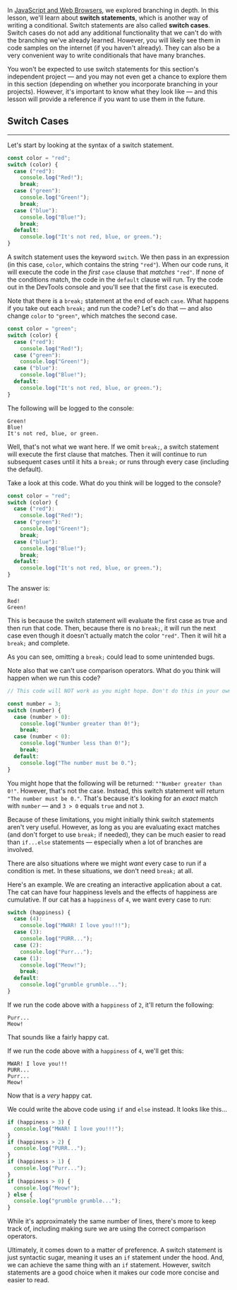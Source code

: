 In [JavaScript and Web Browsers](/introduction-to-programming/javascript-and-web-browsers/javascript-and-web-browsers-objectives), we explored branching in depth. In this lesson, we'll learn about **switch statements**, which is another way of writing a conditional. Switch statements are also called **switch cases**. Switch cases do not add any additional functionality that we can't do with the branching we've already learned. However, you will likely see them in code samples on the internet (if you haven't already). They can also be a very convenient way to write conditionals that have many branches.

You won't be expected to use switch statements for this section's independent project — and you may not even get a chance to explore them in this section (depending on whether you incorporate branching in your projects). However, it's important to know what they look like — and this lesson will provide a reference if you want to use them in the future.

## Switch Cases
---

Let's start by looking at the syntax of a switch statement. 

```js
const color = "red";
switch (color) {
  case ("red"):
    console.log("Red!");
    break;
  case ("green"):
    console.log("Green!");
    break;
  case ("blue"):
    console.log("Blue!");
    break;
  default:
    console.log("It's not red, blue, or green.");
}
```

A switch statement uses the keyword `switch`. We then pass in an expression (in this case, `color`, which contains the string `"red"`). When our code runs, it will execute the code in the _first_ `case` clause that _matches_ `"red"`. If none of the conditions match, the code in the `default` clause will run. Try the code out in the DevTools console and you'll see that the first `case` is executed.

Note that there is a `break;` statement at the end of each `case`. What happens if you take out each `break;` and run the code? Let's do that — and also change `color` to `"green"`, which matches the second case.

```js
const color = "green";
switch (color) {
  case ("red"):
    console.log("Red!");
  case ("green"):
    console.log("Green!");
  case ("blue"):
    console.log("Blue!");
  default:
    console.log("It's not red, blue, or green.");
}
```

The following will be logged to the console:

```
Green!
Blue!
It's not red, blue, or green.
```

Well, that's not what we want here. If we omit `break;`, a switch statement will execute the first clause that matches. Then it will continue to run subsequent cases until it hits a `break;` or runs through every case (including the default).

Take a look at this code. What do you think will be logged to the console?

```js
const color = "red";
switch (color) {
  case ("red"):
    console.log("Red!");
  case ("green"):
    console.log("Green!");
    break;
  case ("blue"):
    console.log("Blue!");
    break;
  default:
    console.log("It's not red, blue, or green.");
}
```

The answer is:

```
Red!
Green!
```

This is because the switch statement will evaluate the first case as true and then run that code. Then, because there is no `break;`, it will run the next case even though it doesn't actually match the color `"red"`. Then it will hit a `break;` and complete.

As you can see, omitting a `break;` could lead to some unintended bugs.

Note also that we can't use comparison operators. What do you think will happen when we run this code?

```js
// This code will NOT work as you might hope. Don't do this in your own code!

const number = 3;
switch (number) {
  case (number > 0):
    console.log("Number greater than 0!");
    break;
  case (number < 0):
    console.log("Number less than 0!");
    break;
  default:
    console.log("The number must be 0.");
}
```

You might hope that the following will be returned: `""Number greater than 0!"`. However, that's not the case. Instead, this switch statement will return `"The number must be 0."`. That's because it's looking for an _exact_ match with `number` — and `3 > 0` equals `true` and not `3`.

Because of these limitations, you might initially think switch statements aren't very useful. However, as long as you are evaluating exact matches (and don't forget to use `break;` if needed), they can be much easier to read than `if...else` statements — especially when a lot of branches are involved.

There are also situations where we might _want_ every case to run if a condition is met. In these situations, we don't need `break;` at all.

Here's an example. We are creating an interactive application about a cat. The cat can have four happiness levels and the effects of happiness are cumulative. If our cat has a `happiness` of `4`, we want every case to run:

```js
switch (happiness) {
  case (4):
    console.log("MWAR! I love you!!!");
  case (3):
    console.log("PURR...");
  case (2):
    console.log("Purr...");
  case (1):
    console.log("Meow!");
    break;
  default:
    console.log("grumble grumble...");
}
```

If we run the code above with a `happiness` of `2`, it'll return the following:

```
Purr...
Meow!
```

That sounds like a fairly happy cat.

If we run the code above with a `happiness` of `4`, we'll get this:

```
MWAR! I love you!!!
PURR...
Purr...
Meow!
```

Now that is a _very_ happy cat.

We could write the above code using `if` and `else` instead. It looks like this...

```js
if (happiness > 3) {
  console.log("MWAR! I love you!!!");
}
if (happiness > 2) {
  console.log("PURR...");
}
if (happiness > 1) {
  console.log("Purr...");
}
if (happiness > 0) {
  console.log("Meow!");
} else {
  console.log("grumble grumble...");
}
```

While it's approximately the same number of lines, there's more to keep track of, including making sure we are using the correct comparison operators.

Ultimately, it comes down to a matter of preference. A switch statement is just syntactic sugar, meaning it uses an `if` statement under the hood. And, we can achieve the same thing with an `if` statement. However, switch statements are a good choice when it makes our code more concise and easier to read.

